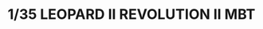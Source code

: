 ---
title: "1/35 LEOPARD II REVOLUTION II MBT"
price: TBA
desc: ""
img_path: "/assets/img/TIGE4628.jpg"
brand: AMMO
available: false
special_offer: false
new: false
soon: false
cat: "Plasticne-Makete"
subcat: "PM-TIGER-MODELS"
subsubcat: ""
sifra: "TIGE4628"
---
